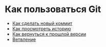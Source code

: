 ﻿# Как пользоваться Git  
- [Как сделать новый коммит](./commmit_help.md)  
- [Как просмотреть историю](./log_help.md)  
- [Как вернуться к прошлой версии](./reset_help.md)
- [Ветвление](./branch_help.md)